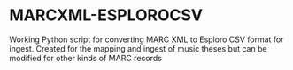 # MARCXML-ESPLOROCSV
Working Python script for converting MARC XML to Esploro CSV format for ingest. Created for the mapping and ingest of music theses but can be modified for other kinds of MARC records
